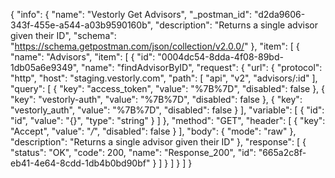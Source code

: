 {
  "info": {
    "name": "Vestorly Get Advisors",
    "_postman_id": "d2da9606-343f-455e-a544-a03b9590160b",
    "description": "Returns a single advisor given their ID",
    "schema": "https://schema.getpostman.com/json/collection/v2.0.0/"
  },
  "item": [
    {
      "name": "Advisors",
      "item": [
        {
          "id": "0004dc54-8dda-4f08-89bd-1db05a6e9349",
          "name": "findAdvisorByID",
          "request": {
            "url": {
              "protocol": "http",
              "host": "staging.vestorly.com",
              "path": [
                "api",
                "v2",
                "advisors/:id"
              ],
              "query": [
                {
                  "key": "access_token",
                  "value": "%7B%7D",
                  "disabled": false
                },
                {
                  "key": "vestorly-auth",
                  "value": "%7B%7D",
                  "disabled": false
                },
                {
                  "key": "vestorly_auth",
                  "value": "%7B%7D",
                  "disabled": false
                }
              ],
              "variable": [
                {
                  "id": "id",
                  "value": "{}",
                  "type": "string"
                }
              ]
            },
            "method": "GET",
            "header": [
              {
                "key": "Accept",
                "value": "*/*",
                "disabled": false
              }
            ],
            "body": {
              "mode": "raw"
            },
            "description": "Returns a single advisor given their ID"
          },
          "response": [
            {
              "status": "OK",
              "code": 200,
              "name": "Response_200",
              "id": "665a2c8f-eb41-4e64-8cdd-1db4b0bd90bf"
            }
          ]
        }
      ]
    }
  ]
}